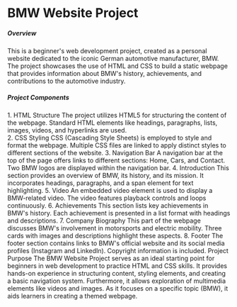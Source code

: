 <h1>BMW Website Project</h1>
<h5>Overview</h5>
This is a beginner's web development project, created as a personal website dedicated to the iconic German automotive manufacturer, BMW. The project showcases the use of HTML and CSS to build a static webpage that provides information about BMW's history, achievements, and contributions to the automotive industry.

<h5> Project Components </h5>
1. HTML Structure
The project utilizes HTML5 for structuring the content of the webpage.
Standard HTML elements like headings, paragraphs, lists, images, videos, and hyperlinks are used.
<br>
2. CSS Styling
CSS (Cascading Style Sheets) is employed to style and format the webpage.
Multiple CSS files are linked to apply distinct styles to different sections of the website.
3. Navigation Bar
A navigation bar at the top of the page offers links to different sections: Home, Cars, and Contact.
Two BMW logos are displayed within the navigation bar.
4. Introduction
This section provides an overview of BMW, its history, and its mission.
It incorporates headings, paragraphs, and a span element for text highlighting.
5. Video
An embedded video element is used to display a BMW-related video.
The video features playback controls and loops continuously.
6. Achievements
This section lists key achievements in BMW's history.
Each achievement is presented in a list format with headings and descriptions.
7. Company Biography
This part of the webpage discusses BMW's involvement in motorsports and electric mobility.
Three cards with images and descriptions highlight these aspects.
8. Footer
The footer section contains links to BMW's official website and its social media profiles (Instagram and LinkedIn).
Copyright information is included.
Project Purpose
The BMW Website Project serves as an ideal starting point for beginners in web development to practice HTML and CSS skills. It provides hands-on experience in structuring content, styling elements, and creating a basic navigation system. Furthermore, it allows exploration of multimedia elements like videos and images. As it focuses on a specific topic (BMW), it aids learners in creating a themed webpage.

